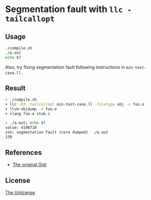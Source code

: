 # Segmentation fault with `llc -tailcallopt`

## Usage

```sh
./compile.sh
./a.out
echo $?
```

Also, try fixing segmentation fault following instructions in `min-test-case.ll`.

## Result

```sh
> ./compile.sh
+ llc -O3 -tailcallopt min-test-case.ll -filetype obj -o foo.o
+ llvm-objdump -d foo.o
+ clang foo.o stub.c

> ./a.out; echo $?
value: 4198710
zsh: segmentation fault (core dumped)  ./a.out
139
```

## References

- [The original Gist](https://gist.github.com/raviqqe/64f04ff498b8aabb5231ddaefb5023e5)

## License

[The Unlicense](UNLICENSE)

